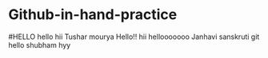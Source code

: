 # Github-in-hand-practice
#HELLO 
hello
hii
Tushar
mourya
Hello!!
hii
hellooooooo
Janhavi
sanskruti
git
hello shubham
hyy